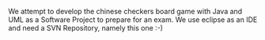 We attempt to develop the chinese checkers board game with Java and UML as a Software Project to prepare for an exam.
We use eclipse as an IDE and need a SVN Repository, namely this one :-)